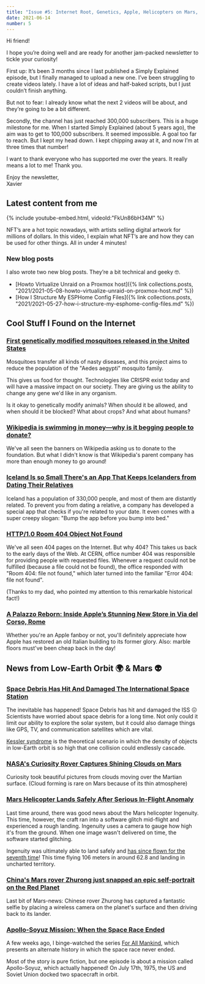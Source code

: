 ```yaml
---
title: "Issue #5: Internet Root, Genetics, Apple, Helicopters on Mars, and more!"
date: 2021-06-14
number: 5
---
```


Hi friend!

I hope you’re doing well and are ready for another jam-packed newsletter to tickle your curiosity!

First up: It’s been 3 months since I last published a Simply Explained episode, but I finally managed to upload a new one. I’ve been struggling to create videos lately. I have a lot of ideas and half-baked scripts, but I just couldn’t finish anything. 

But not to fear: I already know what the next 2 videos will be about, and they’re going to be a bit different.

Secondly, the channel has just reached 300,000 subscribers. This is a huge milestone for me. When I started Simply Explained (about 5 years ago), the aim was to get to 100,000 subscribers. It seemed impossible. A goal too far to reach. But I kept my head down. I kept chipping away at it, and now I’m at three times that number!

I want to thank everyone who has supported me over the years. It really means a lot to me! Thank you.

Enjoy the newsletter,  
Xavier


## Latest content from me

{% include youtube-embed.html, videoId:"FkUn86bH34M" %}

NFT’s are a hot topic nowadays, with artists selling digital artwork for millions of dollars. In this video, I explain what NFT’s are and how they can be used for other things. All in under 4 minutes!

### New blog posts

I also wrote two new blog posts. They’re a bit technical and geeky 🤓.

* [Howto Virtualize Unraid on a Proxmox host]({% link collections.posts, "2021/2021-05-08-howto-virtualize-unraid-on-proxmox-host.md" %})
* [How I Structure My ESPHome Config Files]({% link collections.posts, "2021/2021-05-27-how-i-structure-my-esphome-config-files.md" %})

## Cool Stuff I Found on the Internet

### [First genetically modified mosquitoes released in the United States](https://www.nature.com/articles/d41586-021-01186-6)
Mosquitoes transfer all kinds of nasty diseases, and this project aims to reduce the population of the "Aedes aegypti" mosquito family.

This gives us food for thought. Technologies like CRISPR exist today and will have a massive impact on our society. They are giving us the ability to change any gene we'd like in any organism.

Is it okay to genetically modify animals? When should it be allowed, and when should it be blocked? What about crops? And what about humans?

### [Wikipedia is swimming in money—why is it begging people to donate?](https://www.dailydot.com/debug/wikipedia-endownemnt-fundraising/)
We've all seen the banners on Wikipedia asking us to donate to the foundation. But what I didn't know is that Wikipedia's parent company has more than enough money to go around!

### [Iceland Is so Small There's an App That Keeps Icelanders from Dating Their Relatives](https://theculturetrip.com/europe/iceland/articles/iceland-is-so-small-theres-an-app-that-keeps-icelanders-from-dating-their-relatives/)
Iceland has a population of 330,000 people, and most of them are distantly related. To prevent you from dating a relative, a company has developed a special app that checks if you're related to your date. It even comes with a super creepy slogan: "Bump the app before you bump into bed."

### [HTTP/1.0 Room 404 Object Not Found](https://www.room404.com/story.html)
We've all seen 404 pages on the Internet. But why 404? This takes us back to the early days of the Web. At CERN, office number 404 was responsible for providing people with requested files. Whenever a request could not be fulfilled (because a file could not be found), the office responded with "Room 404: file not found," which later turned into the familiar "Error 404: file not found".

(Thanks to my dad, who pointed my attention to this remarkable historical fact!)

### [A Palazzo Reborn: Inside Apple’s Stunning New Store in Via del Corso, Rome](https://www.macstories.net/stories/a-palazzo-reborn-inside-apples-stunning-new-store-in-via-del-corso-rome/)
Whether you're an Apple fanboy or not, you'll definitely appreciate how Apple has restored an old Italian building to its former glory. Also: marble floors must've been cheap back in the day!

## News from Low-Earth Orbit 🌍 & Mars 👽

### [Space Debris Has Hit And Damaged The International Space Station](https://www.sciencealert.com/space-debris-has-damaged-the-international-space-station)
The inevitable has happened! Space Debris has hit and damaged the ISS 😖 Scientists have worried about space debris for a long time. Not only could it limit our ability to explore the solar system, but it could also damage things like GPS, TV, and communication satellites which are vital.

[Kessler syndrome](https://en.wikipedia.org/wiki/Kessler_syndrome) is the theoretical scenario in which the density of objects in low-Earth orbit is so high that one collision could endlessly cascade.

### [NASA's Curiosity Rover Captures Shining Clouds on Mars](https://www.jpl.nasa.gov/news/nasas-curiosity-rover-captures-shining-clouds-on-mars)
Curiosity took beautiful pictures from clouds moving over the Martian surface. (Cloud forming is rare on Mars because of its thin atmosphere)

### [Mars Helicopter Lands Safely After Serious In-Flight Anomaly](https://spectrum.ieee.org/automaton/robotics/space-robots/mars-helicopter-lands-safely-after-serious-inflight-anomaly)
Last time around, there was good news about the Mars helicopter Ingenuity. This time, however, the craft ran into a software glitch mid-flight and experienced a rough landing. Ingenuity uses a camera to gauge how high it's from the ground. When one image wasn't delivered on time, the software started glitching. 

Ingenuity was ultimately able to land safely and [has since flown for the seventh time](https://www.spaceflightinsider.com/missions/solar-system/ingenuity-mars-helicopter-completes-7th-flight/)! This time flying 106 meters in around 62.8 and landing in uncharted territory.

### [China's Mars rover Zhurong just snapped an epic self-portrait on the Red Planet](https://www.space.com/china-mars-rover-zhurong-lander-selfie-photos)
Last bit of Mars-news: Chinese rover Zhurong has captured a fantastic selfie by placing a wireless camera on the planet's surface and then driving back to its lander.

### [Apollo-Soyuz Mission: When the Space Race Ended](https://www.discovermagazine.com/the-sciences/apollo-soyuz-mission-when-the-space-race-ended)
A few weeks ago, I binge-watched the series [For All Mankind](https://en.wikipedia.org/wiki/For_All_Mankind_(TV_series)), which presents an alternate history in which the space race never ended.

Most of the story is pure fiction, but one episode is about a mission called Apollo-Soyuz, which actually happened! On July 17th, 1975, the US and Soviet Union docked two spacecraft in orbit.
